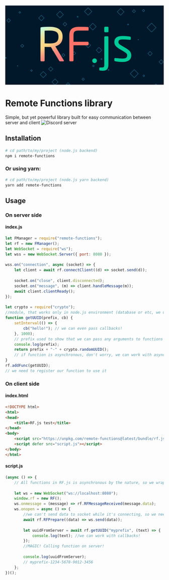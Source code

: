 ![RF.js  Logo](readme_b.svg)

# Remote Functions library

Simple, but yet powerful library built for easy communication between server and client
![Discord server](https://discord.gg/HX4hcZ4zqj)
## Installation

```sh
# cd path/to/my/project (node.js backend)
npm i remote-functions
```

### Or using yarn:

```sh
# cd path/to/my/project (node.js yarn backend)
yarn add remote-functions
```

## Usage

### On server side

#### index.js

```js
let FManager = require("remote-functions");
let rf = new FManager();
let WebSocket = require("ws");
let wss = new WebSocket.Server({ port: 8080 });

wss.on("connection", async (socket) => {
    let client = await rf.connectClient((d) => socket.send(d));

    socket.on("close", client.disconnected);
    socket.on("message", (m) => client.handleMessage(m));
    await client.clientReady();
});

let crypto = require("crypto");
//module, that works only in node.js environment (database or etc, we used crypto only for example)
function getUUID(prefix, cb) {
    setInterval(() => {
        cb("hello!"); // we can even pass callbacks!
    }, 1000);
    // prefix used to show that we can pass any arguments to functions
    console.log(prefix);
    return prefix + "-" + crypto.randomUUID();
    // if function is asynchronous, don't worry, we can work with async functions!
}
rf.addFunc(getUUID);
// we need to register our function to use it


```

### On client side

#### index.html

```html
<!DOCTYPE html>
<html>
<head>
    <title>RF.js test</title>
</head>
<body>
    <script src="https://unpkg.com/remote-functions@latest/bundle/rf.js"></script>
    <script defer src="script.js"></script>
</body>
</html>
```

#### script.js

```js
(async () => {
    // All functions in RF.js is asynchronous by the nature, so we wrapped our code in async function to use awaits

    let ws = new WebSocket("ws://localhost:8080");
    window.rf = new RF();
    ws.onmessage = (message) => rf.RFMessageReceived(message.data);
    ws.onopen = async () => {
        //we can't send data to socket while it's connecting, so we need to wait while socket will be connected
        await rf.RFPrepare((data) => ws.send(data));

        let uuidFromServer = await rf.getUUID("myprefix", (text) => {
            console.log(text); //we can work with callbacks!
        });
        //MAGIC! Calling function on server!

        console.log(uuidFromServer);
        // myprefix-1234-5678-9012-3456
    };
})();

```
